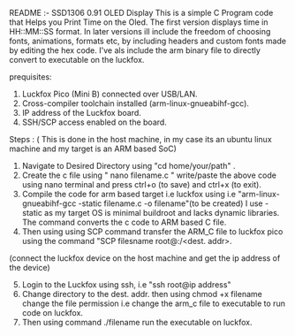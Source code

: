 README :- SSD1306 0.91 OLED Display
This is a simple C Program code that Helps you Print Time on the Oled. The first version displays time in HH::MM::SS format.
In later versions ill include the freedom of choosing fonts, animations, formats etc, by including headers and custom fonts made by editing the hex code.
I've als include the arm binary file to directly convert to executable on the luckfox.


prequisites:

1. Luckfox Pico (Mini B) connected over USB/LAN.
2. Cross-compiler toolchain installed (arm-linux-gnueabihf-gcc).
3. IP address of the Luckfox board.
4. SSH/SCP access enabled on the board.


Steps : ( This is done in the host machine, in my case its an ubuntu linux machine and my target is an ARM based SoC)

1. Navigate to Desired Directory using "cd home/your/path" .
2. Create the c file using " nano filename.c " write/paste the above code using nano terminal and press ctrl+o (to save) and ctrl+x (to exit).
3. Compile the code for arm based target i.e luckfox using i.e "arm-linux-gnueabihf-gcc -static filename.c -o filename"(to be created)
   I use -static as my target OS is minimal buildroot and lacks dynamic libraries. The command converts the c code to ARM based C file.
4. Then using using SCP command transfer the ARM_C file to luckfox pico using the command "SCP filesname root@<luckfoxip>:/<dest. addr>.

(connect the luckfox device on the host machine and get the ip address of the device)

5. Login to the Luckfox using ssh, i.e "ssh root@ip address"
6. Change directory to the dest. addr. then using chmod +x filename change the file permission i.e change the arm_c file to executable to run code on luckfox.
7. Then using command ./filename run the executable on luckfox.
